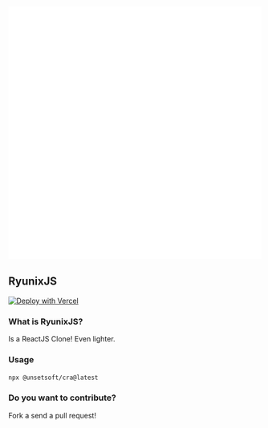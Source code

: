 ![](./extensions/ryunix/logo-dark.svg)

## RyunixJS

[![Deploy with Vercel](https://vercel.com/button)](https://vercel.com/new/clone?repository-url=https%3A%2F%2Fgithub.com%2FUnSetSoft%2FRyunixjs%2Ftree%2Fmaster%2Fvercel%2Fryunix-jsx&project-name=ryunix-jsx-project&repository-name=ryunix-jsx-project)


### What is RyunixJS?

Is a ReactJS Clone! Even lighter.

### Usage

`npx @unsetsoft/cra@latest`

### Do you want to contribute?

Fork a send a pull request!
